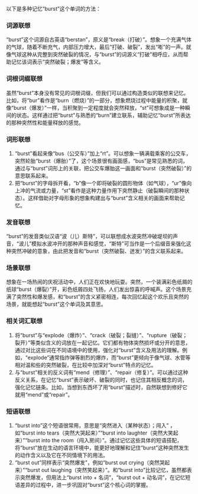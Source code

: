 以下是多种记忆“burst”这个单词的方法：

### 词源联想
“burst”这个词源自古英语“berstan”，原义是“break（打破）”。想象一个充满气体的气球，随着不断充气，内部压力增大，最后“打破、破裂”，发出“嘭”的一声。就像气球这种从完整到突然破裂的情况，与“burst”的词源义“打破”相呼应，从而帮助记忆该词表示“突然破裂；爆发”等含义。

### 词根词缀联想
虽然“burst”本身没有常见的词根词缀，但我们可以通过构造类似的联想来记忆。比如，将“bur”看作是“burn（燃烧）”的一部分，想象燃烧过程中能量的积聚，就像“burst（爆发）”一样，当积聚到一定程度就会突然释放，“st”可想象成是一种瞬间的状态。这样通过把“burst”与熟悉的“burn”建立联系，辅助记忆“burst”所表达的那种突然性和能量释放的感觉。

### 词形联想
1. “burst”看起来像“bus（公交车）”加上“rt”。可以想象一辆满载乘客的公交车，突然轮胎“burst（爆胎）”了，这个场景很有画面感，“bus”是常见熟悉的词，通过与“burst”词形上的关联，把公交车爆胎这一画面和“burst（突然破裂）”的意思联系起来。
2. 把“burst”的字母拆开看，“b”像一个即将破裂的圆形物体（如气球），“ur”像向上冲的气流或力量，“st”看作是这种力量作用下突然静止（破裂瞬间的那种状态）。这样借助对字母形象的想象构建出与“burst”含义相关的画面来帮助记忆。

### 发音联想
“burst”的发音类似汉语“波（儿）斯特”，可以联想成水波突然冲破堤坝的声音，“波儿”模拟水波冲开的那种声音和感觉，“斯特”可当作是一个后缀音来强化这种突然冲破的意象，由此把发音和“burst（突然破裂、迸发）”的含义联系起来。

### 场景联想
想象在一场热闹的庆祝活动中，人们正在欢快地玩耍。突然，一个装满彩色纸屑的纸球“burst（爆裂）”开，彩色纸屑四处飞扬，人们发出惊喜的呼喊声。这个场景充满了突然性和爆发感，和“burst”的含义紧密相连，每次回忆起这个欢乐且突然的场景，就能想起“burst”这个单词及其意思。

### 相关词汇联想
1. 将“burst”与“explode（爆炸）”、“crack（破裂；裂缝）”、“rupture（破裂；裂开）”等类似含义的词放在一起记忆。它们都有物体突然损坏或分开的意思，通过对比这些词在不同语境中的使用，强化对“burst”含义及用法的理解。例如，“explode”通常指炸弹等剧烈的爆炸，而“burst”更倾向于像气球、水管等相对温和些的突然破裂，在比较中加深对“burst”特点的记忆。
2. 与“burst”相关的反义词有“mend（修理）”、“repair（修复）”。可以通过这种反义关系，在记忆“burst”表示破坏、破裂的同时，也记住其相反概念的词，强化记忆链条。比如，当想到东西坏了用“burst”描述时，自然联想到修好它就用“mend”或“repair”。

### 短语联想
1. “burst into”这个短语很常用，意思是“突然进入（某种状态）；闯入” ，如“burst into tears（突然大哭起来）”“burst into laughter（突然大笑起来）”“burst into the room（闯入房间）”。通过记忆这些具体的短语搭配，将“burst”放在生动的语言环境中，能更好地理解和记住“burst”这种突然发生的动作含义以及它在不同情境下的用法。
2. “burst out”同样表示“突然爆发”，例如“burst out crying（突然哭起来）”“burst out laughing（突然笑起来）”。和“burst into”比较记忆，虽然都表示突然爆发，但用法上“burst into + 名词”，“burst out + 动名词”，在记忆短语差异的过程中，进一步巩固对“burst”这个核心词的掌握。 